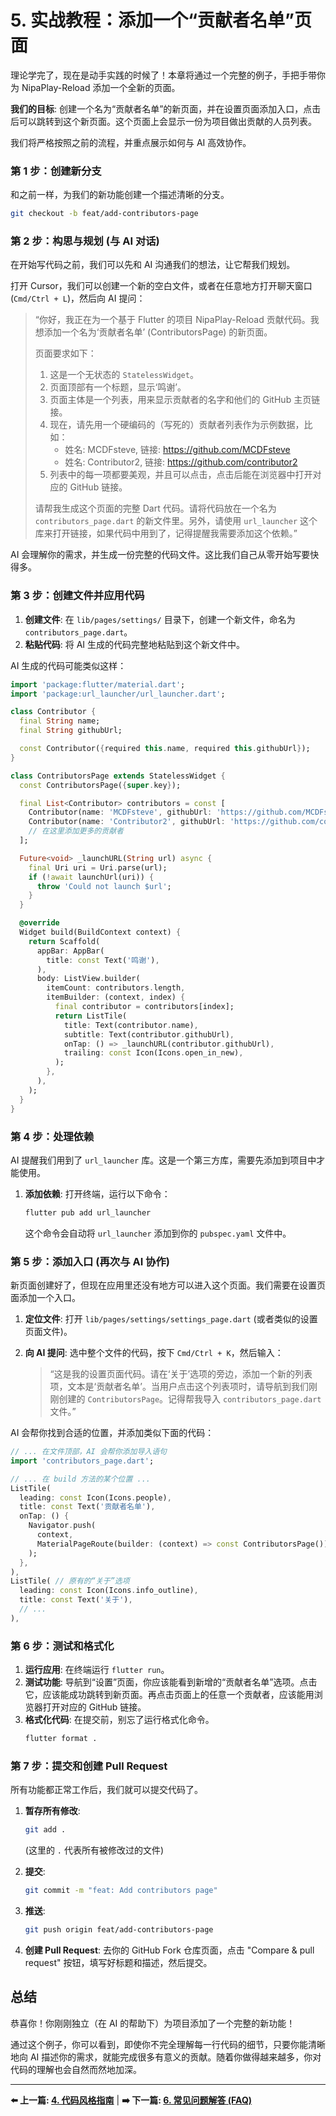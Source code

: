 # 5. 实战教程：添加一个“贡献者名单”页面

理论学完了，现在是动手实践的时候了！本章将通过一个完整的例子，手把手带你为 NipaPlay-Reload 添加一个全新的页面。

**我们的目标**: 创建一个名为“贡献者名单”的新页面，并在设置页面添加入口，点击后可以跳转到这个新页面。这个页面上会显示一份为项目做出贡献的人员列表。

我们将严格按照之前的流程，并重点展示如何与 AI 高效协作。

### 第 1 步：创建新分支

和之前一样，为我们的新功能创建一个描述清晰的分支。

```bash
git checkout -b feat/add-contributors-page
```

### 第 2 步：构思与规划 (与 AI 对话)

在开始写代码之前，我们可以先和 AI 沟通我们的想法，让它帮我们规划。

打开 Cursor，我们可以创建一个新的空白文件，或者在任意地方打开聊天窗口 (`Cmd/Ctrl + L`)，然后向 AI 提问：

> “你好，我正在为一个基于 Flutter 的项目 NipaPlay-Reload 贡献代码。我想添加一个名为‘贡献者名单’ (ContributorsPage) 的新页面。
>
> 页面要求如下：
> 1. 这是一个无状态的 `StatelessWidget`。
> 2. 页面顶部有一个标题，显示‘鸣谢’。
> 3. 页面主体是一个列表，用来显示贡献者的名字和他们的 GitHub 主页链接。
> 4. 现在，请先用一个硬编码的（写死的）贡献者列表作为示例数据，比如：
>    - 姓名: MCDFsteve, 链接: https://github.com/MCDFsteve
>    - 姓名: Contributor2, 链接: https://github.com/contributor2
> 5. 列表中的每一项都要美观，并且可以点击，点击后能在浏览器中打开对应的 GitHub 链接。
>
> 请帮我生成这个页面的完整 Dart 代码。请将代码放在一个名为 `contributors_page.dart` 的新文件里。另外，请使用 `url_launcher` 这个库来打开链接，如果代码中用到了，记得提醒我需要添加这个依赖。”

AI 会理解你的需求，并生成一份完整的代码文件。这比我们自己从零开始写要快得多。

### 第 3 步：创建文件并应用代码

1.  **创建文件**: 在 `lib/pages/settings/` 目录下，创建一个新文件，命名为 `contributors_page.dart`。
2.  **粘贴代码**: 将 AI 生成的代码完整地粘贴到这个新文件中。

AI 生成的代码可能类似这样：

```dart
import 'package:flutter/material.dart';
import 'package:url_launcher/url_launcher.dart';

class Contributor {
  final String name;
  final String githubUrl;

  const Contributor({required this.name, required this.githubUrl});
}

class ContributorsPage extends StatelessWidget {
  const ContributorsPage({super.key});

  final List<Contributor> contributors = const [
    Contributor(name: 'MCDFsteve', githubUrl: 'https://github.com/MCDFsteve'),
    Contributor(name: 'Contributor2', githubUrl: 'https://github.com/contributor2'),
    // 在这里添加更多的贡献者
  ];

  Future<void> _launchURL(String url) async {
    final Uri uri = Uri.parse(url);
    if (!await launchUrl(uri)) {
      throw 'Could not launch $url';
    }
  }

  @override
  Widget build(BuildContext context) {
    return Scaffold(
      appBar: AppBar(
        title: const Text('鸣谢'),
      ),
      body: ListView.builder(
        itemCount: contributors.length,
        itemBuilder: (context, index) {
          final contributor = contributors[index];
          return ListTile(
            title: Text(contributor.name),
            subtitle: Text(contributor.githubUrl),
            onTap: () => _launchURL(contributor.githubUrl),
            trailing: const Icon(Icons.open_in_new),
          );
        },
      ),
    );
  }
}
```

### 第 4 步：处理依赖

AI 提醒我们用到了 `url_launcher` 库。这是一个第三方库，需要先添加到项目中才能使用。

1.  **添加依赖**: 打开终端，运行以下命令：
    ```bash
    flutter pub add url_launcher
    ```
    这个命令会自动将 `url_launcher` 添加到你的 `pubspec.yaml` 文件中。

### 第 5 步：添加入口 (再次与 AI 协作)

新页面创建好了，但现在应用里还没有地方可以进入这个页面。我们需要在设置页面添加一个入口。

1.  **定位文件**: 打开 `lib/pages/settings/settings_page.dart` (或者类似的设置页面文件)。
2.  **向 AI 提问**: 选中整个文件的代码，按下 `Cmd/Ctrl + K`，然后输入：

    > “这是我的设置页面代码。请在‘关于’选项的旁边，添加一个新的列表项，文本是‘贡献者名单’。当用户点击这个列表项时，请导航到我们刚刚创建的 `ContributorsPage`。记得帮我导入 `contributors_page.dart` 文件。”

AI 会帮你找到合适的位置，并添加类似下面的代码：

```dart
// ... 在文件顶部，AI 会帮你添加导入语句
import 'contributors_page.dart';

// ... 在 build 方法的某个位置 ...
ListTile(
  leading: const Icon(Icons.people),
  title: const Text('贡献者名单'),
  onTap: () {
    Navigator.push(
      context,
      MaterialPageRoute(builder: (context) => const ContributorsPage()),
    );
  },
),
ListTile( // 原有的“关于”选项
  leading: const Icon(Icons.info_outline),
  title: const Text('关于'),
  // ...
),
```

### 第 6 步：测试和格式化

1.  **运行应用**: 在终端运行 `flutter run`。
2.  **测试功能**: 导航到“设置”页面，你应该能看到新增的“贡献者名单”选项。点击它，应该能成功跳转到新页面。再点击页面上的任意一个贡献者，应该能用浏览器打开对应的 GitHub 链接。
3.  **格式化代码**: 在提交前，别忘了运行格式化命令。
    ```bash
    flutter format .
    ```

### 第 7 步：提交和创建 Pull Request

所有功能都正常工作后，我们就可以提交代码了。

1.  **暂存所有修改**:
    ```bash
    git add .
    ```
    (这里的 `.` 代表所有被修改过的文件)

2.  **提交**:
    ```bash
    git commit -m "feat: Add contributors page"
    ```

3.  **推送**:
    ```bash
    git push origin feat/add-contributors-page
    ```

4.  **创建 Pull Request**:
    去你的 GitHub Fork 仓库页面，点击 "Compare & pull request" 按钮，填写好标题和描述，然后提交。

## 总结

恭喜你！你刚刚独立（在 AI 的帮助下）为项目添加了一个完整的新功能！

通过这个例子，你可以看到，即使你不完全理解每一行代码的细节，只要你能清晰地向 AI 描述你的需求，就能完成很多有意义的贡献。随着你做得越来越多，你对代码的理解也会自然而然地加深。

---

**⬅️ 上一篇: [4. 代码风格指南](04-Coding-Style.md)** | **➡️ 下一篇: [6. 常见问题解答 (FAQ)](06-FAQ.md)**
